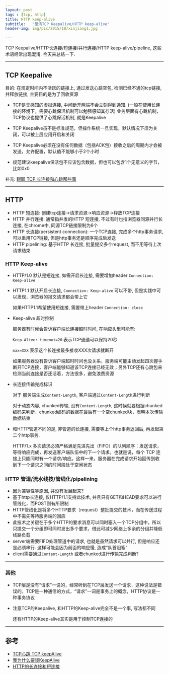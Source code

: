 ```yaml
---
layout: post
tags : [tcp, http]
title: HTTP keep-alive
subtitle:   "厘清TCP Keepalive/HTTP keep-alive"
header-img: img/pic/2015/10/xinjiang1.jpg

---
```


TCP Keepalive/HTTP长连接/短连接/并行连接/HTTP keep-alive/pipeline, 这些术语经常出现混淆, 今天来总结一下.

---

## TCP Keepalive

目的: 在规定时间内不活跃的链接上, 通过发送心跳空包, 检测已经不通的tcp链接, 并释放链接, 主要目的是为了回收资源

* TCP是无感知的虚拟连接, 中间断开两端不会立刻得到通知. (一般在使用长连接的环境下，需要心跳保活机制可以勉强感知其存活) 业务层面有心跳机制，TCP协议也提供了心跳保活机制, 就是Keepalive

* TCP Keepalive虽不是标准规范，但操作系统一旦实现，默认情况下须为关闭，可以被上层应用开启和关闭

* TCP Keepalive必须在没有任何数据（包括ACK包）接收之后的周期内才会被发送，允许配置，默认值不能够小于2个小时

* 规范建议keepalive保活包不应该包含数据，但也可以包含1个无意义的字节，比如0x0

补充: [聊聊 TCP 长连接和心跳那些事](https://www.cnkirito.moe/tcp-talk/)

---

## HTTP

* HTTP 短连接: 创建tcp连接->请求资源->响应资源->释放TCP连接
* HTTP 并行连接: 通常指并发的HTTP 短连接, 不过有时也指浏览器同源并行长连接, 在chrome中, 同源TCP链接限制为6个
* HTTP 长连接(persistent connection): 一个TCP连接, 完成多个http事务请求, 可以重用TCP链接, 但是http事务还是顺序完成后发送
* HTTP pipelining: 基于HTTP 长连接, 批量提交多个request, 而不用等待上次请求结束.

### HTTP Keep-alive

* HTTP/1.0 默认是短连接, 如需开启长连接, 需要增加header `Connection: Keep-alive`

* HTTP1.1 默认开启长连接, `Connection: Keep-alive` 可以不带, 但是实践中可以发现，浏览器的报文请求都会带上它

  如果HTTP1.1希望使用短连接, 需要带上header `Connection: close`

* Keep-alive 超时控制

  服务器有时候会告诉客户端长连接超时时间, 在响应头里可能有:

  `Keep-Alive: timeout=20` 表示TCP通道可以保持20秒

  `max=XXX` 表示这个长连接最多接收XXX次请求就断开

  如果服务器没有告诉客户端超时时间也没关系，服务端可能主动发起四次握手断开TCP连接，客户端能够知道该TCP连接已经无效；另外TCP还有心跳包来检测当前连接是否还活着，方法很多，避免浪费资源

* 长连接传输完成标识

  对于 服务端生成`Content-Length`, 客户端通过`Content-Length`进行判断

  对于动态内容, chunked传输, 没有`Content-Length`, 这时候就要根据chunked编码来判断，chunked编码的数据在最后有一个空chunked块，表明本次传输数据结束

* 和HTTP管道不同的是, 非管道的长连接, 需要等上个http事务返回后, 再发起第二个http事务.

  HTTP/1.x 多次请求必须严格满足先进先出（FIFO）的队列顺序：发送请求，等待响应完成，再发送客户端队伍中的下一个请求。也就是说，每个 TCP 连接上只能同时有一个请求/响应。这样一来，服务器在完成请求开始回传到收到下一个请求之间的时间段处于空闲状态

### HTTP 管道/流水线技/管线化/pipelining

* 因为兼容性等原因, 并没有发展起来?
* 基于http长连接, 仅HTTP/1.1支持此技术, 并且只有GET和HEAD要求可以进行管线化，而POST则有所限制
* HTTP管线化是将多个HTTP要求（request）整批提交的技术，而在传送过程中不需先等待服务端的回应
* 此技术之关键在于多个HTTP的要求消息可以同时塞入一个TCP分组中，所以只提交一个分组即可同时发出多个要求，借此可减少网络上多余的分组并降低线路负载
* server端需要FIFO处理管道中的请求, 也就是虽然请求可以并行, 但是响应还是必须串行. 这样可能会因为前面的响应慢, 造成"队首阻塞"
* client需要通过`Content-Length` 或者chunked进行传输完成判断?

---

### 其他

* TCP层是没有“请求”一说的，经常听到在TCP层发送一个请求，这种说法是错误的。TCP是一种通信的方式，“请求”一词是事务上的概念，HTTP协议是一种事务协议

* 注意TCP的Keepalive, 和HTTP的Keep-alive完全不是一个事, 写法都不同

  还有HTTP的Keep-alive其实是用于控制TCP连接的

---

## 参考

* [TCP心跳 TCP keepAlive](http://blog.csdn.net/cccallen/article/details/8003324)
* [我为什么要谈KeepAlive](http://blog.sina.com.cn/s/blog_e59371cc0102ux5w.html)
* [HTTP的长连接和短连接](http://www.cnblogs.com/cswuyg/p/3653263.html)
